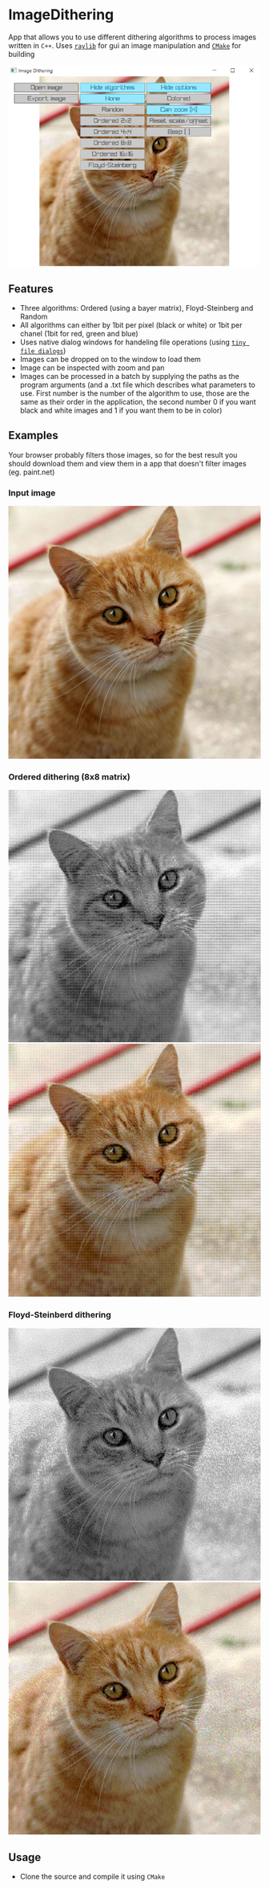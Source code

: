 # ImageDithering
App that allows you to use different dithering algorithms to process images written in `C++`. Uses [`raylib`](https://www.raylib.com) for gui an image manipulation and [`CMake`](https://cmake.org) for building

![](img/ui.png)

## Features
- Three algorithms: Ordered (using a bayer matrix), Floyd-Steinberg and Random
- All algorithms can either by 1bit per pixel (black or white) or 1bit per chanel (1bit for red, green and blue)
- Uses native dialog windows for handeling file operations (using [`tiny file dialogs`](https://sourceforge.net/projects/tinyfiledialogs/))
- Images can be dropped on to the window to load them
- Image can be inspected with zoom and pan
- Images can be processed in a batch by supplying the paths as the program arguments (and a .txt file which describes what parameters to use. First number is the number of the algorithm to use, those are the same as their order in the application, the second number 0 if you want black and white images and 1 if you want them to be in color)

## Examples
Your browser probably filters those images, so for the best result you should download them and view them in a app that doesn't filter images (eg. paint.net)
### Input image
![](img/in.png)

### Ordered dithering (8x8 matrix)
![](img/ordered.png)
![](img/ordered_color.png)

### Floyd-Steinberd dithering
![](img/floyd_steinberg.png)
![](img/floyd_steinberg_colored.png)

## Usage
- Clone the source and compile it using `CMake`
